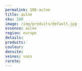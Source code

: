 ```yaml
---
permalink: 108-aulne
title: aulne 
sku: 108
image: /img/produits/default.jpg
essence: aulne 
region: europe
details: 
produits: 
couleur: 
densite: 
veines: sans
rarete: 
---
```


